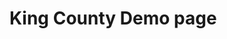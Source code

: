 
# King County Demo page

<div class="flourish-embed flourish-chart" data-src="visualisation/11109444"><script src="https://public.flourish.studio/resources/embed.js"></script></div>